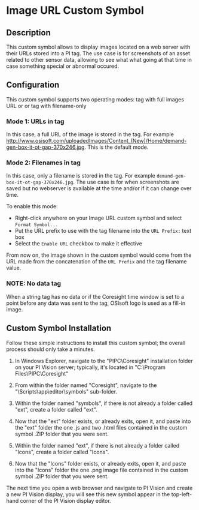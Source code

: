 # Image URL Custom Symbol

## Description

This custom symbol allows to display images located on a web server with their URLs stored into a PI tag. The use case is for screenshots of an asset related to other sensor data, allowing to see what what going at that time in case something special or abnormal occured. 

## Configuration

This custom symbol supports two operating modes: tag with full images URL or or tag with filename-only  

### Mode 1: URLs in tag 

In this case, a full URL of the image is stored in the tag. For example http://www.osisoft.com/uploadedImages/Content_(New)/Home/demand-gen-box-it-ot-gap-370x246.jpg. This is the default mode. 

### Mode 2: Filenames in tag

In this case, only a filename is stored in the tag. For example `demand-gen-box-it-ot-gap-370x246.jpg`. The use case is for when screenshots are saved but no webserver is available at the time and/or if it can change over time. 

To enable this mode: 
  * Right-click anywhere on your Image URL custom symbol and select `Format Symbol...`
  * Put the URL prefix to use with the tag filename into the `URL Prefix:` text box
  * Select the `Enable URL` checkbox to make it effective
  
From now on, the image shown in the custom symbol would come from the URL made from the concatenation of the `URL Prefix` and the tag filename value. 

### NOTE: No data tag

When a string tag has no data or if the Coresight time window is set to a point before any data was sent to the tag, OSIsoft logo is used as a fill-in image.    

## Custom Symbol Installation 

Follow these simple instructions to install this custom symbol; the overall process should only take a minutes.

1. In Windows Explorer, navigate to the "PIPC\Coresight" installation folder on your PI Vision server; typically, it's located in "C:\Program Files\PIPC\Coresight"

2. From within the folder named "Coresight", navigate to the "\Scripts\app\editor\symbols" sub-folder.  

3. Within the folder named "symbols", if there is not already a folder called "ext", create a folder called "ext".  

4. Now that the "ext" folder exists, or already exits, open it, and paste into the "ext" folder the one .js and two .html files contained in the custom symbol .ZIP folder that you were sent.

5. Within the folder named "ext", if there is not already a folder called "Icons", create a folder called "Icons".  

6. Now that the "Icons" folder exists, or already exits, open it, and paste into the "Icons" folder the one .png image file contained in the custom symbol .ZIP folder that you were sent.

The next time you open a web browser and navigate to PI Vision and create a new PI Vision display, you will see this new symbol appear in the top-left-hand corner of the PI Vision display editor.
